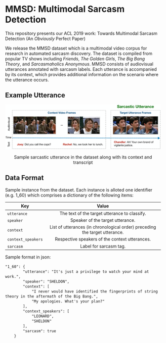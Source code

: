 # MMSD: Multimodal Sarcasm Detection

This repository presents our ACL 2019 work: Towards Multimodal Sarcasm Detection (An *Obviously* Perfect Paper)    

We release the MMSD dataset which is a multimodal video corpus for research in automated sarcasm discovery. The dataset is compiled from popular TV shows including *Friends*, *The Golden Girls*, *The Big Bang Theory*, and *Sarcasmaholics  Anonymous*. MMSD consists of audiovisual utterances annotated with sarcasm labels. Each utterance is accompanied by its context, which provides additional information on the scenario where the utterance occurs.

## Example Utterance
![](images/utterance_example.jpg)
<p align="center"> Sample sarcastic utterance in the dataset along with its context and transcript </p>     

## Data Format

Sample instance from the dataset. Each instance is alloted one identifier (e.g. 1_60) which comprises a dictionary of the following items:   


| Key                     | Value                                                                            | 
| ----------------------- |:------------------------------------------------------------------------------:  | 
| `utterance`             | The text of the target utterance to classify.                                    | 
| `speaker`               | Speaker of the target utterance.                                                 | 
| `context`               | List of utterances (in chronological order) preceding the target utterance.     | 
| `context_speakers`      | Respective speakers of the context utterances.                                   | 
| `sarcasm`               | Label for sarcasm tag.                                                          | 

Sample format in json:   

```
"1_60": {
        "utterance": "It's just a privilege to watch your mind at work.",
        "speaker": "SHELDON",
        "context": [
            "I never would have identified the fingerprints of string theory in the aftermath of the Big Bang.",
            "My apologies. What's your plan?"
        ],
        "context_speakers": [
            "LEONARD",
            "SHELDON"
        ],
        "sarcasm": true
    }
```
